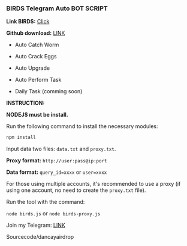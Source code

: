 ### BIRDS Telegram Auto BOT SCRIPT

**Link BIRDS:** [Click](https://t.me/birdx2_bot/birdx?startapp=1416732111)

**Github download:** [LINK](https://github.com/codenewinsight/BIRDS-SUI-BOT)

- Auto Catch Worm

- Auto Crack Eggs

- Auto Upgrade

- Auto Perform Task

- Daily Task (comming soon)



**INSTRUCTION:**

**NODEJS must be install.**

Run the following command to install the necessary modules:

```bash
npm install
```


Input data two files: `data.txt` and `proxy.txt`.

**Proxy format:** `http://user:pass@ip:port`

**Data format:** `query_id=xxxx` or `user=xxxx`

For those using multiple accounts, it's recommended to use a proxy (if using one account, no need to create the `proxy.txt` file).



Run the tool with the command:

`node birds.js` or `node birds-proxy.js`

Join my Telegram: [LINK](https://t.me/scriptsharing)

Sourcecode/dancayairdrop
